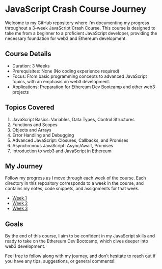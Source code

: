 # JavaScript Crash Course Journey

Welcome to my GitHub repository where I'm documenting my progress throughout a 3-week JavaScript Crash Course. This course is designed to take me from a beginner to a proficient JavaScript developer, providing the necessary foundation for web3 and Ethereum development.

## Course Details

- Duration: 3 Weeks
- Prerequisites: None (No coding experience required)
- Focus: From basic programming concepts to advanced JavaScript topics, with an emphasis on web3 development.
- Applications: Preparation for Ethereum Dev Bootcamp and other web3 projects

## Topics Covered

1. JavaScript Basics: Variables, Data Types, Control Structures
2. Functions and Scopes
3. Objects and Arrays
4. Error Handling and Debugging
5. Advanced JavaScript: Closures, Callbacks, and Promises
6. Asynchronous JavaScript: Async/Await, Promises
7. Introduction to web3 and JavaScript in Ethereum

## My Journey

Follow my progress as I move through each week of the course. Each directory in this repository corresponds to a week in the course, and contains my notes, code snippets, and assignments for that week.

- [Week 1](./week1)
- [Week 2](./week2)
- [Week 3](./week3)

## Goals

By the end of this course, I aim to be confident in my JavaScript skills and ready to take on the Ethereum Dev Bootcamp, which dives deeper into web3 development.

Feel free to follow along with my journey, and don't hesitate to reach out if you have any tips, suggestions, or general comments!
